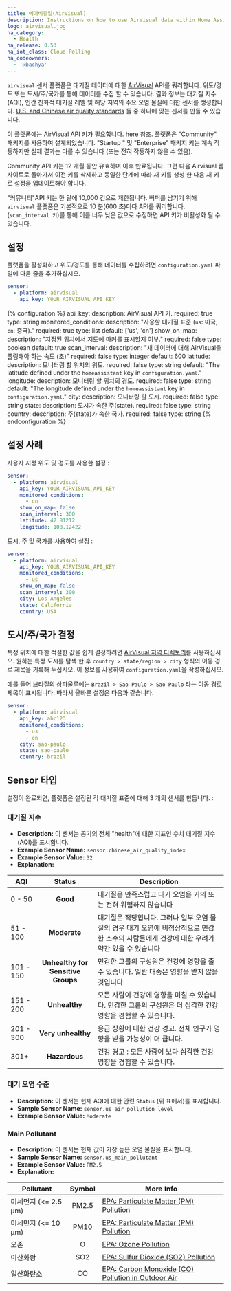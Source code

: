 ```yaml
---
title: 에어비쥬얼(AirVisual)
description: Instructions on how to use AirVisual data within Home Assistant
logo: airvisual.jpg
ha_category:
  - Health
ha_release: 0.53
ha_iot_class: Cloud Polling
ha_codeowners:
  - '@bachya'
---
```


`airvisual` 센서 플랫폼은 대기질 데이터에 대한 [AirVisual](https://airvisual.com/) API를 쿼리합니다. 위도/경도 또는 도시/주/국가를 통해 데이터를 수집 할 수 있습니다. 결과 정보는 대기질 지수(AQI), 인간 친화적 대기질 레벨 및 해당 지역의 주요 오염 물질에 대한 센서를 생성합니다. [U.S. and Chinese air quality standards](https://www.clm.com/publication.cfm?ID=366) 둘 중 하나에 맞는 센서를 만들 수 있습니다.

이 플랫폼에는 AirVisual API 키가 필요합니다. [here](https://airvisual.com/api) 참조. 플랫폼은 "Community" 패키지를 사용하여 설계되었습니다. "Startup " 및 "Enterprise" 패키지 키는 계속 작동하지만 실제 결과는 다를 수 있습니다 (또는 전혀 작동하지 않을 수 있음).

Community API 키는 12 개월 동안 유효하며 이후 만료됩니다. 그런 다음 Airvisual 웹 사이트로 돌아가서 이전 키를 삭제하고 동일한 단계에 따라 새 키를 생성 한 다음 새 키로 설정을 업데이트해야 합니다.

<div class='note warning'>

"커뮤니티"API 키는 한 달에 10,000 건으로 제한됩니다. 버퍼를 남기기 위해 `airvisual` 플랫폼은 기본적으로 10 분(600 초)마다 API를 쿼리합니다. (`scan_interval 키`)를 통해 이를 너무 낮은 값으로 수정하면 API 키가 비활성화 될 수 있습니다.

</div>

## 설정

플랫폼을 활성화하고 위도/경도를 통해 데이터를 수집하려면 `configuration.yaml` 파일에 다음 줄을 추가하십시오.

```yaml
sensor:
  - platform: airvisual
    api_key: YOUR_AIRVISUAL_API_KEY
```

{% configuration %}
api_key:
  description: AirVisual API 키.
  required: true
  type: string
monitored_conditions:
  description: "사용할 대기질 표준 (`us`: 미국, `cn`: 중국)."
  required: true
  type: list
  default: ['us', 'cn']
show_on_map:
  description: "지정된 위치에서 지도에 마커를 표시할지 여부."
  required: false
  type: boolean
  default: true
scan_interval:
  description: "새 데이터에 대해 AirVisual을 폴링해야 하는 속도 (초)"
  required: false
  type: integer
  default: 600
latitude:
  description: 모니터링 할 위치의 위도.
  required: false
  type: string
  default: "The latitude defined under the `homeassistant` key in `configuration.yaml`."
longitude:
  description: 모니터링 할 위치의 경도.
  required: false
  type: string
  default: "The longitude defined under the `homeassistant` key in `configuration.yaml`."
city:
  description: 모니터링 할 도시.
  required: false
  type: string
state:
  description: 도시가 속한 주(state).
  required: false
  type: string
country:
  description: 주(state)가 속한 국가.
  required: false
  type: string
{% endconfiguration %}

## 설정 사례

사용자 지정 위도 및 경도를 사용한 설정 :

```yaml
sensor:
  - platform: airvisual
    api_key: YOUR_AIRVISUAL_API_KEY
    monitored_conditions:
      - cn
    show_on_map: false
    scan_interval: 300
    latitude: 42.81212
    longitude: 108.12422
```

도시, 주 및 국가를 사용하여 설정 :

```yaml
sensor:
  - platform: airvisual
    api_key: YOUR_AIRVISUAL_API_KEY
    monitored_conditions:
      - us
    show_on_map: false
    scan_interval: 300
    city: Los Angeles
    state: California
    country: USA
```

## 도시/주/국가 결정 

특정 위치에 대한 적절한 값을 쉽게 결정하려면 [AirVisual 지역 디렉토리](https://airvisual.com/world)를 사용하십시오. 원하는 특정 도시를 탐색 한 후 `country > state/region > city` 형식의 이동 경로 제목을 기록해 두십시오. 이 정보를 사용하여 `configuration.yaml`을 작성하십시오.

예를 들어 브라질의 상파울루에는 `Brazil > Sao Paulo > Sao Paulo` 라는 이동 경로 제목이 표시됩니다. 따라서 올바른 설정은 다음과 같습니다.

```yaml
sensor:
  - platform: airvisual
    api_key: abc123
    monitored_conditions:
      - us
      - cn
    city: sao-paulo
    state: sao-paulo
    country: brazil
```

## Sensor 타입

설정이 완료되면, 플랫폼은 설정된 각 대기질 표준에 대해 3 개의 센서를 만듭니다. :

### 대기질 지수 

- **Description:** 이 센서는 공기의 전체 "health"에 대한 지표인 수치 대기질 지수(AQI)를 표시합니다.
- **Example Sensor Name:** `sensor.chinese_air_quality_index`
- **Example Sensor Value:** `32`
- **Explanation:**

AQI | Status | Description
------- | :----------------: | ----------
0 - 50  | **Good** | 대기질은 만족스럽고 대기 오염은 거의 또는 전혀 위험하지 않습니다
51 - 100  | **Moderate** | 대기질은 적당합니다. 그러나 일부 오염 물질의 경우 대기 오염에 비정상적으로 민감한 소수의 사람들에게 건강에 대한 우려가 약간 있을 수 있습니다
101 - 150 | **Unhealthy for Sensitive Groups** | 민감한 그룹의 구성원은 건강에 영향을 줄 수 있습니다. 일반 대중은 영향을 받지 않을 것입니다
151 - 200 | **Unhealthy** | 모든 사람이 건강에 영향을 미칠 수 있습니다. 민감한 그룹의 구성원은 더 심각한 건강 영향을 경험할 수 있습니다. 
201 - 300 | **Very unhealthy** | 응급 상황에 대한 건강 경고. 전체 인구가 영향을 받을 가능성이 더 큽니다. 
301+ | **Hazardous** | 건강 경고 : 모든 사람이 보다 심각한 건강 영향을 경험할 수 있습니다. 

### 대기 오염 수준

- **Description:** 이 센서는 현재 AQI에 대한 관련 `Status` (위 표에서)를 표시합니다.
- **Sample Sensor Name:** `sensor.us_air_pollution_level`
- **Example Sensor Value:** `Moderate`

### Main Pollutant

- **Description:** 이 센서는 현재 값이 가장 높은 오염 물질을 표시합니다.
- **Sample Sensor Name:** `sensor.us_main_pollutant`
- **Example Sensor Value:** `PM2.5`
- **Explanation:**

Pollutant | Symbol | More Info
------- | :----------------: | ----------
미세먼지 (<= 2.5 μm) | PM2.5 | [EPA: Particulate Matter (PM) Pollution ](https://www.epa.gov/pm-pollution)
미세먼지 (<= 10 μm) | PM10 | [EPA: Particulate Matter (PM) Pollution ](https://www.epa.gov/pm-pollution)
오존 | O | [EPA: Ozone Pollution](https://www.epa.gov/ozone-pollution)
이산화황 | SO2 | [EPA: Sulfur Dioxide (SO2) Pollution](https://www.epa.gov/so2-pollution)
일산화탄소 | CO | [EPA: Carbon Monoxide (CO) Pollution in Outdoor Air](https://www.epa.gov/co-pollution)
